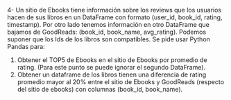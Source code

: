 4-  Un sitio de Ebooks tiene información sobre los reviews que los usuarios hacen de sus libros en un DataFrame con formato (user_id, book_id, rating, timestamp). Por otro lado tenemos información en otro DataFrame que bajamos de GoodReads: (book_id, book_name, avg_rating). Podemos suponer que los Ids de los libros son compatibles. Se pide usar Python Pandas para: 

1. Obtener el TOP5 de Ebooks en el sitio de Ebooks por promedio de rating. (Para este punto se puede ignorar el segundo DataFrame).
2. Obtener un dataframe de los libros tienen una diferencia de rating promedio mayor al 20% entre el sitio de Ebooks y GoodReads (respecto del sitio de ebooks) con columnas (book_id, book_name). 
